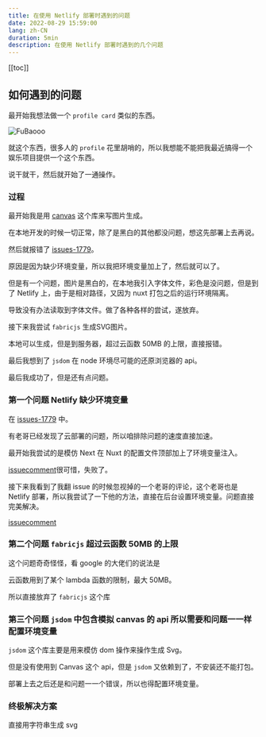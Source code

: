 ```yaml
---
title: 在使用 Netlify 部署时遇到的问题
date: 2022-08-29 15:59:00
lang: zh-CN
duration: 5min
description: 在使用 Netlify 部署时遇到的几个问题
---
```


[[toc]]

## 如何遇到的问题

最开始我想法做一个 `profile card` 类似的东西。

![FuBaooo](https://github-readme-stats.vercel.app/api?username=FuBaooo&show_icons=true)

就这个东西，很多人的 `profile` 花里胡哨的，所以我想能不能把我最近搞得一个娱乐项目提供一个这个东西。

说干就干，然后就开始了一通操作。

### 过程

最开始我是用 [canvas](https://github.com/Automattic/node-canvas) 这个库来写图片生成。

在本地开发的时候一切正常，除了是黑白的其他都没问题，想这先部署上去再说。

然后就报错了 [issues-1779](https://github.com/Automattic/node-canvas/issues/1779)。

原因是因为缺少环境变量，所以我把环境变量加上了，然后就可以了。

但是有一个问题，图片是黑白的，在本地我引入字体文件，彩色是没问题，但是到了 Netlify 上，由于是相对路径，又因为 nuxt 打包之后的运行环境隔离。

导致没有办法读取到字体文件。做了各种各样的尝试，遂放弃。

接下来我尝试 `fabricjs` 生成SVG图片。

本地可以生成，但是到服务器，超过云函数 50MB 的上限，直接报错。

最后我想到了 `jsdom` 在 node 环境尽可能的还原浏览器的 api。

最后我成功了，但是还有点问题。

### 第一个问题 Netlify 缺少环境变量

在 [issues-1779](https://github.com/Automattic/node-canvas/issues/1779) 中。

有老哥已经发现了云部署的问题，所以咱排除问题的速度直接加速。

最开始我尝试的是模仿 Next 在 Nuxt 的配置文件顶部加上了环境变量注入。

[issuecomment](https://github.com/Automattic/node-canvas/issues/1779#issuecomment-895885846)很可惜，失败了。

接下来我看到了我翻 issue 的时候忽视掉的一个老哥的评论，这个老哥也是 Netlify 部署，所以我尝试了一下他的方法，直接在后台设置环境变量。问题直接完美解决。

[issuecomment](https://github.com/Automattic/node-canvas/issues/1779#issuecomment-863510938)

### 第二个问题 `fabricjs` 超过云函数 50MB 的上限

这个问题奇奇怪怪，看 google 的大佬们的说法是

云函数用到了某个 lambda 函数的限制，最大 50MB。

所以直接放弃了 `fabricjs` 这个库

### 第三个问题 `jsdom` 中包含模拟 canvas 的 api 所以需要和问题一一样配置环境变量

`jsdom` 这个库主要是用来模仿 dom 操作来操作生成 Svg。

但是没有使用到 Canvas 这个 api，但是 `jsdom` 又依赖到了，不安装还不能打包。

部署上去之后还是和问题一一个错误，所以也得配置环境变量。

### 终极解决方案

直接用字符串生成 svg
